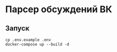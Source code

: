 # Парсер обсуждений ВК

## Запуск
```shell script
cp .env.example .env
docker-compose up --build -d
```